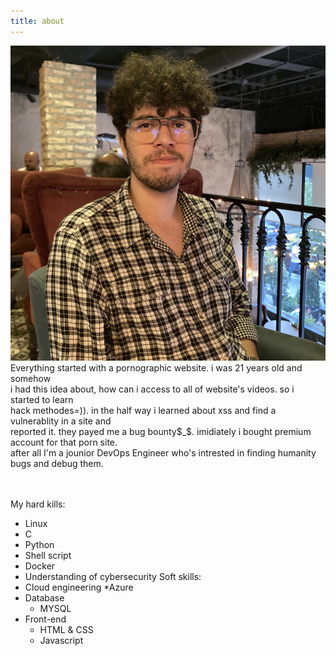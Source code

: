 ```yaml
---
title: about
---
```

![Xai](/images/logo.png)
Everything started with a pornographic website. i was 21 years old and somehow</br>
i had this idea about, how can i access to all of website's videos. so i started to learn</br>
hack methodes=)). in the half way i learned about xss and find a vulnerablity in a site and</br>
reported it. they payed me a bug bounty$_$. imidiately i bought premium account for that porn site.</br>
after all I'm a jounior DevOps Engineer who's intrested in finding humanity bugs and debug them.</br>
</br>
</br>


My hard kills:
* Linux
* C
* Python
* Shell script
* Docker
* Understanding of cybersecurity
Soft skills:
* Cloud engineering
   *Azure
* Database
   * MYSQL
* Front-end
   * HTML & CSS
   * Javascript


